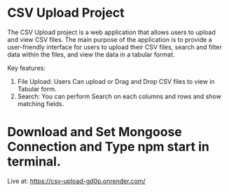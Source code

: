 # CSV Upload Project
The CSV Upload project is a web application that allows users to upload and view CSV files. The main purpose of the application is to provide a user-friendly interface for users to upload their CSV files, search and filter data within the files, and view the data in a tabular format.

Key features:
1. File Upload:  Users Can upload or Drag and Drop CSV files to view in Tabular form.
2. Search:  You can perform Search on each columns and rows and show matching fields.

# Download and Set Mongoose Connection and Type npm start in terminal.
Live at: https://csv-upload-gd0p.onrender.com/
